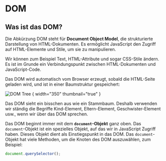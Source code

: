 # DOM

## Was ist das DOM?

Die Abkürzung DOM steht für **Document Object Model**, die strukturierte Darstellung von HTML-Dokumenten. Es ermöglicht JavaScript den Zugriff auf
HTML-Elemente und Stile, um sie zu manipulieren.

Wir können zum Beispiel Text, HTML-Attribute und sogar CSS-Stile ändern. Es ist im Grunde ein Verbindungspunkt zwischen HTML-Dokumenten und
JavaScript-Code.

Das DOM wird automatisch vom Browser erzeugt, sobald die HTML-Seite geladen wird, und ist in einer Baumstruktur gespeichert:

![DOM Tree](dom_tree.png) { width="350" thumbnail="true" }

Das DOM sieht ein bisschen aus wie ein Stammbaum. Deshalb verwenden wir ständig die Begriffe Kind-Element, Eltern-Element, Geschwister-Element usw.,
wenn wir über das DOM sprechen.

Das DOM beginnt immer mit dem **`document`-Objekt** ganz oben. Das `document`-Objekt ist ein spezielles Objekt, auf das wir in JavaScript Zugriff
haben. Dieses Objekt dient als Einstiegspunkt in das DOM. Das `document`-Objekt hat viele Methoden, um die Knoten des DOM auszuwählen, zum Beispiel:

```Javascript
document.querySelector();
```